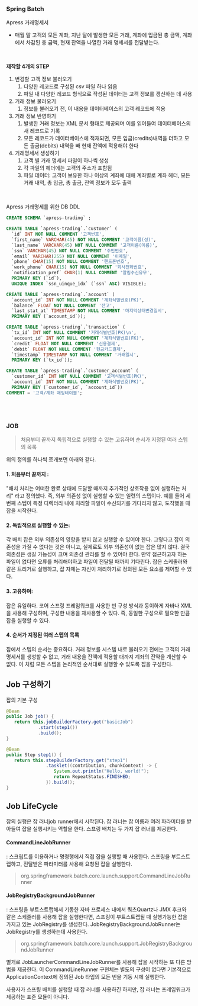 ### Spring Batch 

Apress 거래명세서 


- 매월 말 고객의 모든 계좌, 지난 달에 발생한 모든 거래, 계좌에 입금된 총 금액, 계좌에서 차감된 총 금액, 현재 잔액을 나열한 거래 명세서를 전달받는다.

<br/>

**제작할 4개의 STEP**

1. 변경할 고객 정보 불러오기
   1. 다양한 레코드로 구성된 csv 파일 하나 읽음
   2. 파일 내 다양한 레코드 형식으로 작성된 데이터는 고객 정보를 갱신하는 데 사용
2. 거래 정보 불러오기
   1. 정보를 불러오기 전, 이 내용을 데이터베이스의 고객 레코드에 적용
3. 거래 정보 반영하기
   1. 발생한 거래 정보는 XML 문서 형태로 제공되며 이를 읽어들여 데이터베이스의 새 레코드로 기록
   2. 모든 레코드가 데이터베이스에 적재되면, 모든 입금(credits)내역을 더하고 모든 출금(debits) 내역을 빼 현재 잔액에 적용해야 한다
4. 거래명세서 생성하기
   1. 고객 별 거래 명세서 파일이 하나씩 생성
   2. 각 파일의 헤더에는 고객의 주소가 포함됨
   3. 파일 데이터: 고객이 보유한 하나 이상의 계좌에 대해 계좌별로 계좌 헤더, 모든 거래 내역, 총 입금, 총 출금, 잔액 정보가 모두 출력


<br/>

Apress 거래명세를 위한 DB DDL

``` SQL
CREATE SCHEMA `apress-trading` ;

CREATE TABLE `apress-trading`.`customer` (
  `id` INT NOT NULL COMMENT '고객번호',
  `first_name` VARCHAR(45) NOT NULL COMMENT '고객이름(성)',
  `last_name` VARCHAR(45) NOT NULL COMMENT '고객이름(이름)',
  `ssn` VARCHAR(45) NOT NULL COMMENT '주민번호',
  `email` VARCHAR(255) NOT NULL COMMENT '이메일',
  `phone` CHAR(15) NOT NULL COMMENT '핸드폰번호',
  `work_phone` CHAR(15) NOT NULL COMMENT '회사전화번호',
  `notification_pref` CHAR(1) NULL COMMENT '알림수신유무',
  PRIMARY KEY (`id`),
  UNIQUE INDEX `ssn_uinque_idx` (`ssn` ASC) VISIBLE);

CREATE TABLE `apress-trading`.`account` (
  `account_id` INT NOT NULL COMMENT '계좌식별번호(PK)',
  `balance` FLOAT NOT NULL COMMENT '잔고',
  `last_stat_at` TIMESTAMP NOT NULL COMMENT '마지막상태변경일시',
  PRIMARY KEY (`account_id`));

CREATE TABLE `apress-trading`.`transaction` (
  `tx_id` INT NOT NULL COMMENT '거래식별번호(PK)\n',
  `account_id` INT NOT NULL COMMENT '계좌식별번호(FK)',
  `credit` FLOAT NOT NULL COMMENT '신용결제',
  `debit` FLOAT NOT NULL COMMENT '현금카드결제',
  `timestamp` TIMESTAMP NOT NULL COMMENT '거래일시',
  PRIMARY KEY (`tx_id`));

CREATE TABLE `apress-trading`.`customer_account` (
  `customer_id` INT NOT NULL COMMENT '고객식별번호(PK)',
  `account_id` INT NOT NULL COMMENT '계좌식별번호(PK)',
  PRIMARY KEY (`customer_id`, `account_id`))
COMMENT = '고객/계좌 매핑테이블';
```

<br/><br/>


### JOB

> 처음부터 끝까지 독립적으로 실행할 수 있는 고유하며 순서가 지정된 여러 스텝의 목록

위의 정의를 하나씩 쪼개보면 아래와 같다.


#### 1. 처음부터 끝까지 : 

"배치 처리는 어떠한 완료 상태에 도달할 때까지 추가적인 상호작용 없이 실행하는 처리" 라고 정의했다. 
즉, 외부 의존성 없이 실행할 수 있는 일련의 스텝이다. 
예를 들어 세번째 스텝이 특정 디렉터리 내에 처리할 파일이 수신되기를 기다리지 않고, 도착했을 때 잡을 시작한다.

#### 2. 독립적으로 실행할 수 있는:

각 배치 잡은 외부 의존성의 영향을 받지 않고 실행할 수 있어야 한다. 
그렇다고 잡이 의존성을 가질 수 없다는 것은 아니고, 실제로도 외부 의존성이 없는 잡은 많지 않다.
결국 의존성은 생길 가능성이 크며 의존성 관리를 할 수 있어야 한다.
만약 접근하고자 하는 파일이 없다면 오류를 처리해야하고 파일이 전달될 때까지 기다린다.
잡은 스케줄러와 같은 트리거로 실행하고, 잡 자체는 자신이 처리하기로 정의된 모든 요소를 제어할 수 있다.

#### 3. 고유하며:

잡은 유일하다. 코어 스프링 프레임워크를 사용한 빈 구성 방식과 동이하게 자바나 XML을 사용해 구성하며, 구성한 내용을 재사용할 수 있다. 즉, 동일한 구성으로 필요한 만큼 잡을 실행할 수 있다.

#### 4. 순서가 지정된 여러 스텝의 목록

잡에서 스텝의 순서는 중요하다. 거래 정보를 시스템 내로 불러오기 전에는 고객의 거래명세서를 생성할 수 없고, 거래 내용을 잔액에 적용할 대까지 계좌의 잔약을 계산할 수 없다.
이 처럼 모든 스텝을 논리적인 순서대로 실행할 수 있도록 잡을 구성한다.


## Job 구성하기

잡의 기본 구성

``` java
@Bean
public Job job() {
   return this.jobBuilderFactory.get("basicJob")
            .start(step1())
            .build();
}

@Bean
public Step step1() {
   return this.stepBuilderFactory.get("step1")
               .tasklet((contribution, chunkContext) -> {
                  System.out.println("Hello, world!");
                  return RepeatStatus.FINISHED;
               }).build();
}
```



## Job LifeCycle

잡의 실행은 잡 러너job runner에서 시작된다. 잡 러너는 잡 이름과 여러 파라미터를 받아들여 잡을 실행시키는 역할을 한다. 
스프링 배치는 두 가지 잡 러너를 제공한다.

#### CommandLineJobRunner
: 스크립트를 이용하거나 명령행에서 직접 잡을 실행할 때 사용한다. 스프링을 부트스트랩하고, 전달받은 파라미터를 사용해 요청된 잡을 실행한다.

> org.springframework.batch.core.launch.support.CommandLineJobRunner

#### JobRegistryBackgroundJobRunner
: 스프링을 부트스트랩해서 기동한 자바 프로세스 내에서 쿼츠Quartz나 JMX 후크와 같은 스케줄러를 사용해 잡을 실행한다면, 스프링이 부트스트랩될 때 실행가능한 잡을 가지고 있는 JobRegistry를 생성한다. JobRegistryBackgroundJobRunner는 JobRegistry를 생성하는데 사용한다.

> org.springframework.batch.core.launch.support.JobRegistryBackgroundJobRunner

별개로 JobLauncherCommandLineJobRunner를 사용해 잡을 시작하는 또 다른 방법을 제공한다. 이 CommandLineRunner 구현체는 별도의 구성이 없다면 기본적으로 ApplicationContext에 정의된 Job 타입의 모든 빈을 기동 시에 실행한다. 

사용자가 스프링 배치를 실행할 때 잡 러너를 사용하긴 하지만, 잡 러너는 프레임워크가 제공하는 표준 모듈이 아니다.